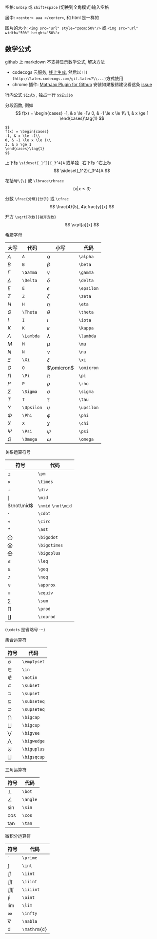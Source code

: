 空格: `&nbsp` 或 `shift+space` (切换到全角模式)输入空格

居中: `<center> aaa </center>`, 和 html 是一样的

图片的大小: `<img src="url" style="zoom:50%"/>` 或 `<img src="url" width="50%" height="50%">`

## 数学公式

github 上 markdown 不支持显示数学公式, 解决方法
* codecogs 云服务, [线上生成](http://latex.codecogs.com/), 然后以`![](http://latex.codecogs.com/gif.latex?\\...)`方式使用
* chrome 插件: [MathJax Plugin for Github](https://chrome.google.com/webstore/detail/mathjax-plugin-for-github/ioemnmodlmafdkllaclgeombjnmnbima?utm_source=chrome-ntp-icon) 安装如果报错建议看这条 [issue](https://github.com/orsharir/github-mathjax/issues/24#issuecomment-462956434)

行内公式 `$公式$` , 独占一行 `$$公式$$`

分段函数, 例如
$$
f(x) = \begin{cases}
-1, & x \le -1\\
0, & -1 \le x \le 1\\
1, & x \ge 1
\end{cases}\tag{1}
$$
```
$$
f(x) = \begin{cases}
-1, & x \le -1\\
0, & -1 \le x \le 1\\
1, & x \ge 1
\end{cases}\tag{1}
$$
```

上下标 `\sideset{_1^2}{_3^4}A` 或单独 `_`右下标 `^`右上标
$$
\sideset{_1^2}{_3^4}A
$$

花括号`\{\}` 或 `\lbrace\rbrace`
$$
\lbrace x | x \le 3 \rbrace
$$

分数 `\frac{分母}{分子}` 或 `\cfrac`
$$
\frac{4}{5}, 4\cfrac{y}{x}
$$

开方 `\sqrt[次数]{被开方数}`
$$
\sqrt[a]{x}
$$

希腊字母

| 大写       | 代码       | 小写       | 代码       |
|------------|------------|------------|------------|
| $A$        | `A`        | $\alpha$   | `\alpha`   |
| $B$        | `B`        | $\beta$    | `\beta`    |
| $\Gamma$   | `\Gamma`   | $\gamma$   | `\gamma`   |
| $\Delta$   | `\Delta`   | $\delta$   | `\delta`   |
| $E$        | `E`        | $\epsilon$ | `\epsilon` |
| $Z$        | `Z`        | $\zeta$    | `\zeta`    |
| $H$        | `H`        | $\eta$     | `\eta`     |
| $\Theta$   | `\Theta`   | $\theta$   | `\theta`   |
| $I$        | `I`        | $\iota$    | `\iota`    |
| $K$        | `K`        | $\kappa$   | `\kappa`   |
| $\Lambda$  | `\Lambda`  | $\lambda$  | `\lambda`  |
| $M$        | `M`        | $\mu$      | `\mu`      |
| $N$        | `N`        | $\nu$      | `\nu`      |
| $\Xi$      | `\Xi`      | $\xi$      | `\xi`      |
| $O$        | `O`        | $\omicron$ | `\omicron` |
| $\Pi$      | `\Pi`      | $\pi$      | `\pi`      |
| $P$        | `P`        | $\rho$     | `\rho`     |
| $\Sigma$   | `\Sigma`   | $\sigma$   | `\sigma`   |
| $T$        | `T`        | $\tau$     | `\tau`     |
| $\Upsilon$ | `\Upsilon` | $\upsilon$ | `\upsilon` |
| $\Phi$     | `\Phi`     | $\phi$     | `\phi`     |
| $X$        | `X`        | $\chi$     | `\chi`     |
| $\Psi$     | `\Psi`     | $\psi$     | `\psi`     |
| $\Omega$   | `\Omega`   | $\omega$   | `\omega`   |

关系运算符号

| 符号         | 代码               |
|--------------|--------------------|
| $\pm$        | `\pm`              |
| $\times$     | `\times`           |
| $\div$       | `\div`             |
| $\mid$       | `\mid`             |
| $\not\mid$   | `\nmid` `\not\mid` |
| $\cdot$      | `\cdot`            |
| $\circ$      | `\circ`            |
| $\ast$       | `\ast`             |
| $\bigodot$   | `\bigodot`         |
| $\bigotimes$ | `\bigotimes`       |
| $\bigoplus$  | `\bigoplus`        |
| $\leq$       | `\leq`             |
| $\geq$       | `\geq`             |
| $\neq$       | `\neq`             |
| $\approx$    | `\approx`          |
| $\equiv$     | `\equiv`           |
| $\sum$       | `\sum`             |
| $\prod$      | `\prod`            |
| $\coprod$    | `\coprod`          |

(`\cdots` 是省略号 $\cdots$)

集合运算符

| 符号        | 代码        |
|-------------|-------------|
| $\emptyset$ | `\emptyset` |
| $\in$       | `\in`       |
| $\notin$    | `\notin`    |
| $\subset$   | `\subset`   |
| $\supset$   | `\supset`   |
| $\subseteq$ | `\subseteq` |
| $\supseteq$ | `\supseteq` |
| $\bigcap$   | `\bigcap`   |
| $\bigcup$   | `\bigcup`   |
| $\bigvee$   | `\bigvee`   |
| $\bigwedge$ | `\bigwedge` |
| $\biguplus$ | `\biguplus` |
| $\bigsqcup$ | `\bigsqcup` |

三角运算符

| 符号        | 代码        |
|-------------|-------------|
| $\bot$ | `\bot` |
| $\angle$ | `\angle` |
| $\sin$ | `\sin` |
| $\cos$ | `\cos` |
| $\tan$ | `\tan` |

微积分运算符

| 符号        | 代码        |
|-------------|-------------|
| $\prime$ | `\prime` |
| $\int$ | `\int` |
| $\iint$ | `\iint` |
| $\iiint$ | `\iiint` |
| $\iiiint$ | `\iiiint` |
| $\oint$ | `\oint` |
| $\lim$ | `\lim` |
| $\infty$ | `\infty` |
| $\nabla$ | `\nabla` |
| $\mathrm{d}$ | `\mathrm{d}` |
